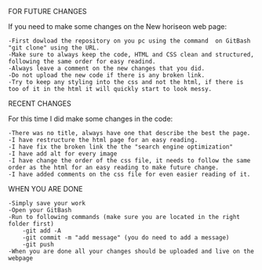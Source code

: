 FOR FUTURE CHANGES

If you need to make some changes on the New horiseon web page:

    -First dowload the repository on you pc using the command  on GitBash  "git clone" using the URL.
    -Make sure to always keep the code, HTML and CSS clean and structured, following the same order for easy readind.
    -Always leave a comment on the new changes that you did.
    -Do not upload the new code if there is any broken link.
    -Try to keep any styling into the css and not the html, if there is too of it in the html it will quickly start to look messy.


RECENT CHANGES

For this time I did make some changes in the code:

    -There was no title, always have one that describe the best the page.
    -I have restructure the html page for an easy reading.
    -I have fix the broken link the the "search engine optimization"
    -I have add alt for every image
    -I have change the order of the css file, it needs to follow the same order as the html for an easy reading to make future change.
    -I have added comments on the css file for even easier reading of it.

WHEN YOU ARE DONE

    -Simply save your work
    -Open your GitBash
    -Run to following commands (make sure you are located in the right folder first)
        -git add -A
        -git commit -m "add message" (you do need to add a message)
        -git push
    -When you are done all your changes should be uploaded and live on the webpage